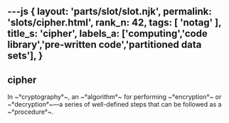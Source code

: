 ---js
{
  layout: 'parts/slot/slot.njk',
  permalink: 'slots/cipher.html',
  rank_n: 42,
  tags: [ 'notag' ],
  title_s: 'cipher',
  labels_a: ['computing','code library','pre-written code','partitioned data sets'],
}
---
## cipher

In ~°cryptography°~, an ~°algorithm°~ for performing ~°encryption°~ or ~°decryption°~&#8212;a series of well-defined steps that can be followed as a ~°procedure°~.
